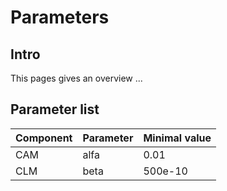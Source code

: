 # Parameters

## Intro

This pages gives an overview ...

## Parameter list

| Component | Parameter      | Minimal value   |
|-----------|----------------|-----------------| 
| CAM       | alfa           | 0.01            | 
| CLM       | beta           | 500e-10         |


